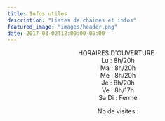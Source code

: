 ```yaml
---
title: Infos utiles
description: "Listes de chaines et infos"
featured_image: "images/header.png"
date: 2017-03-02T12:00:00-05:00
---
```


<center>
HORAIRES D'OUVERTURE :
<br />
Lu : 8h/20h
<br />
Ma : 8h/20h
<br />
Me : 8h/20h
<br />
Je : 8h/20h
<br />
Ve : 8h/17h
<br />
Sa Di : Fermé
<br />

Nb de visites :

<div style="display: flex;justify-content: space-evenly;">
<a href="https://www.compteurdevisite.com" title="compteur pour site"><img src="https://counter7.wheredoyoucomefrom.ovh/private/compteurdevisite.php?c=644y1m5m7b15w3189p52plcg5kzlpgy9" border="0" title="compteur" alt="compteur" style="width: auto;>
</a>
</div>
